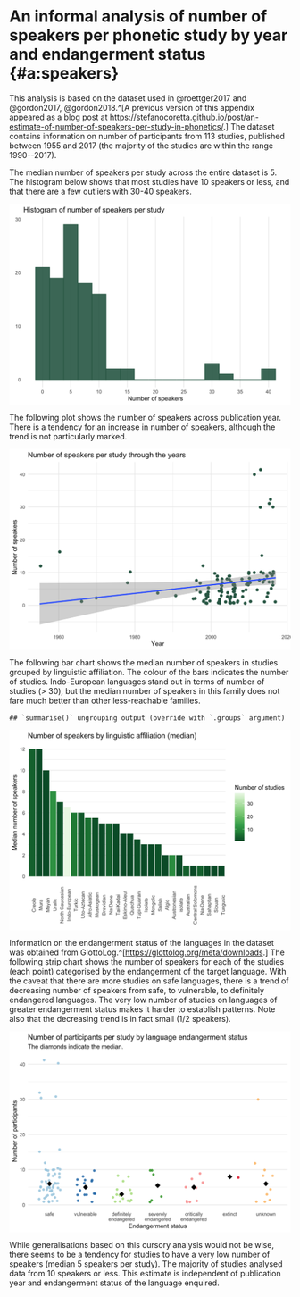 
# An informal analysis of number of speakers per phonetic study by year and endangerment status {#a:speakers}





This analysis is based on the dataset used in @roettger2017 and @gordon2017, @gordon2018.^[A previous version of this appendix appeared as a blog post at <https://stefanocoretta.github.io/post/an-estimate-of-number-of-speakers-per-study-in-phonetics/>.]
The dataset contains information on number of participants from 113 studies, published between 1955 and 2017 (the majority of the studies are within the range 1990--2017).

The median number of speakers per study across the entire dataset is 5.
The histogram below shows that most studies have 10 speakers or less, and that there are a few outliers with 30-40 speakers.

<img src="11_speakers_files/figure-html/hist-1.png" width="672" style="display: block; margin: auto;" />

The following plot shows the number of speakers across publication year.
There is a tendency for an increase in number of speakers, although the trend is not particularly marked.

<img src="11_speakers_files/figure-html/year-1.png" width="672" style="display: block; margin: auto;" />

The following bar chart shows the median number of speakers in studies grouped by linguistic affiliation.
The colour of the bars indicates the number of studies.
Indo-European languages stand out in terms of number of studies (> 30), but the median number of speakers in this family does not fare much better than other less-reachable families.


```
## `summarise()` ungrouping output (override with `.groups` argument)
```

<img src="11_speakers_files/figure-html/participants-affiliation-1.png" width="672" style="display: block; margin: auto;" />

Information on the endangerment status of the languages in the dataset was obtained from GlottoLog.^[<https://glottolog.org/meta/downloads>.]
The following strip chart shows the number of speakers for each of the studies (each point) categorised by the endangerment of the target language.
With the caveat that there are more studies on safe languages, there is a trend of decreasing number of speakers from safe, to vulnerable, to definitely endangered languages.
The very low number of studies on languages of greater endangerment status makes it harder to establish patterns.
Note also that the decreasing trend is in fact small (1/2 speakers).

<img src="11_speakers_files/figure-html/status-1.png" width="672" style="display: block; margin: auto;" />

While generalisations based on this cursory analysis would not be wise, there seems to be a tendency for studies to have a very low number of speakers (median 5 speakers per study).
The majority of studies analysed data from 10 speakers or less.
This estimate is independent of publication year and endangerment status of the language enquired.
